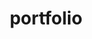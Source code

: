 ---
layout: page
title: portfolio
nav: true
nav_order: 5
dropdown: true
children: 
    - title: fiction
      permalink: /fiction/
    - title: divider
    - title: non-fiction
      permalink: /non-fiction/
---
